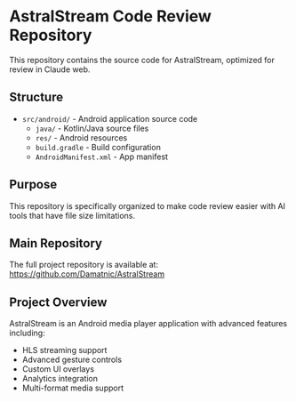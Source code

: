 # AstralStream Code Review Repository

This repository contains the source code for AstralStream, optimized for review in Claude web.

## Structure

- `src/android/` - Android application source code
  - `java/` - Kotlin/Java source files
  - `res/` - Android resources
  - `build.gradle` - Build configuration
  - `AndroidManifest.xml` - App manifest

## Purpose

This repository is specifically organized to make code review easier with AI tools that have file size limitations.

## Main Repository

The full project repository is available at: https://github.com/Damatnic/AstralStream

## Project Overview

AstralStream is an Android media player application with advanced features including:
- HLS streaming support
- Advanced gesture controls
- Custom UI overlays
- Analytics integration
- Multi-format media support